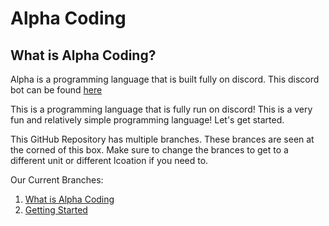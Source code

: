 # Alpha Coding

## What is Alpha Coding?

Alpha is a programming language that is built fully on discord. This discord bot can be found [here](https://discord.com/api/oauth2/authorize?client_id=833746120462041109&permissions=8&scope=bot)

This is a programming language that is fully run on discord! 
This is a very fun and relatively simple programming language!
Let's get started.

This GitHub Repository has multiple branches. These brances are seen at the corned of this box. Make sure to change the brances to get to a different unit or different lcoation if you need to.

Our Current Branches:

1. [What is Alpha Coding](https://github.com/PythonCoderNick/Alpha/blob/1-%7C-What-is-Alpha/WhatIsAlpha.md)
2. [Getting Started](https://github.com/PythonCoderNick/Alpha/tree/2-%7C-Getting-Started/Getting-Started.md)
